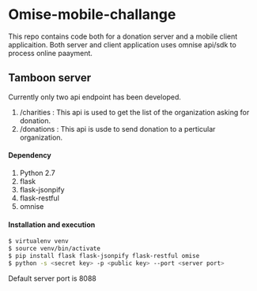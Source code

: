 # Omise-mobile-challange
This repo contains code both for a donation server and a mobile client applicaition. Both server and client application uses omnise api/sdk to process online paayment.

## Tamboon server
Currently only two api endpoint has been developed.
1. /charities : This api is used to get the list of the organization asking for donation. 
2. /donations : This api is usde to send donation to a perticular organization.

#### Dependency
1. Python 2.7
2. flask
3. flask-jsonpify
4. flask-restful
5. omnise

#### Installation and execution
```sh
$ virtualenv venv
$ source venv/bin/activate
$ pip install flask flask-jsonpify flask-restful omise
$ python -s <secret key> -p <public key> --port <server port>
```
Default server port is 8088
